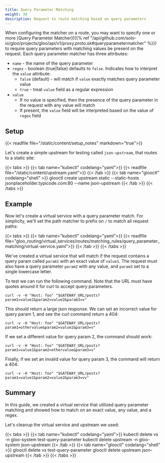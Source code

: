 ```yaml
---
title: Query Parameter Matching
weight: 30
description: Request to route matching based on query parameters
---
```


When configuring the matcher on a route, you may want to specify one or more 
[Query Parameter Matcher]({{% ref "/api/github.com/solo-io/gloo/projects/gloo/api/v1/proxy.proto.sk#queryparametermatcher" %}})
to require query parameters with matching values be present on the request. Each query parameter matcher has three attributes:

* `name` - the name of the query parameter
* `regex` - boolean (true|false) defaults to `false`. Indicates how to interpret the `value` attribute:
  * `false` (default) - will match if `value` exactly matches query parameter value
  * `true` - treat `value` field as a regular expression
* `value`
  * If no value is specified, then the presence of the query parameter in the request with any value will match
  * If present, the `value` field will be interpreted based on the value of `regex` field

## Setup

{{< readfile file="/static/content/setup_notes" markdown="true">}}

Let's create a simple upstream for testing called `json-upstream`, that routes to a static site:

{{< tabs >}}
{{< tab name="kubectl" codelang="yaml">}}
{{< readfile file="/static/content/upstream.yaml">}}
{{< /tab >}}
{{< tab name="glooctl" codelang="shell" >}}
glooctl create upstream static --static-hosts jsonplaceholder.typicode.com:80 --name json-upstream
{{< /tab >}}
{{< /tabs >}}

## Example

Now let's create a virtual service with a query parameter match. For simplicity, we'll set the path matcher to prefix on `/` to match all request paths: 
                                                                 
{{< tabs >}}
{{< tab name="kubectl" codelang="yaml">}}
{{< readfile file="gloo_routing/virtual_services/routes/matching_rules/query_parameter_matching/virtual-service.yaml">}}
{{< /tab >}}
{{< /tabs >}}

We've created a virtual service that will match if the request contains a query param called `param1` with an exact value of `value1`. 
The request must also have a query parameter `param2` with any value, and `param3` set to a single lowercase letter. 

To test we can run the following command. Note that the URL must have quotes around it for curl to accept query parameters. 

```shell
curl -v -H "Host: foo" "$GATEWAY_URL/posts?param1=value1&param2=value2&param3=v"
```

This should return a large json response. We can set an incorrect value for query param 1, and see the curl command return a 404:

```shell
curl -v -H "Host: foo" "$GATEWAY_URL/posts?param1=othervalue&param2=value2&param3=v"
```

If we set a different value for query param 2, the command should work:
```shell
curl -v -H "Host: foo" "$GATEWAY_URL/posts?param1=value1&param2=othervalue&param3=v"
```

Finally, if we set an invalid value for query param 3, the command will return a 404:

```shell
curl -v -H "Host: foo" "$GATEWAY_URL/posts?param1=value1&param2=value2&param3=vv"
```

## Summary

In this guide, we created a virtual service that utilized query parameter matching and showed how to match on an exact value, 
any value, and a regex. 

Let's cleanup the virtual service and upstream we used:

{{< tabs >}}
{{< tab name="kubectl" codelang="yaml">}}
kubectl delete vs -n gloo-system test-query-parameter
kubectl delete upstream -n gloo-system json-upstream
{{< /tab >}}
{{< tab name="glooctl" codelang="shell" >}}
glooctl delete vs test-query-parameter
glooctl delete upstream json-upstream
{{< /tab >}}
{{< /tabs >}}

<br /> 
<br />


